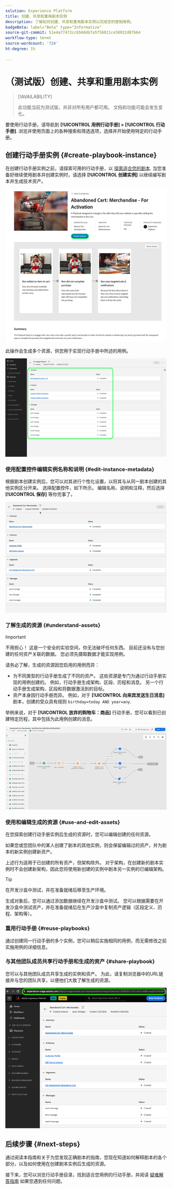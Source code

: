 ```yaml
---
solution: Experience Platform
title: 创建、共享和重用剧本实例
description: 了解如何创建、共享和重用剧本实例以完成您的营销用例。
badgeBeta: label="Beta" type="Informative"
source-git-commit: 51e4a77472ccb560dbfa5f56011ce50932d87b64
workflow-type: tm+mt
source-wordcount: '724'
ht-degree: 1%

---
```



# （测试版）创建、共享和重用剧本实例

>[!AVAILABILITY]
>
>此功能当前为测试版，并非对所有用户都可用。 文档和功能可能会发生变化。

要使用行动手册，请导航到 **[!UICONTROL 用例行动手册] > [!UICONTROL 行动手册]**. 浏览并使用页面上的各种搜索和筛选选项，选择并开始使用特定的行动手册。

## 创建行动手册实例 {#create-playbook-instance}

在创建行动手册实例之前，请探索可用的行动手册，以 [探索适合您的剧本](/help/use-case-playbooks/playbooks/discover.md). 当您准备好继续使用剧本并创建实例时，请选择 **[!UICONTROL 创建实例]** 以继续编写剧本并生成技术资产。

![创建剧本实例。](/help/use-case-playbooks/assets/playbooks/ui-guide/create-playbook-instance.png)

此操作会生成多个资源，供您用于实现行动手册中所述的用例。

![启用后生成的资产的剧本视图。](/help/use-case-playbooks/assets/playbooks/ui-guide/play-view.png)

### 使用配置控件编辑实例名称和说明 {#edit-instance-metadata}

根据剧本创建实例后，您可以对其进行个性化设置，以将其与从同一剧本创建的其他实例区分开来。 选择配置控件，如下所示。 编辑名称、说明和注释，然后选择 **[!UICONTROL 保存]** 等你完事了。

![编辑实例的名称和描述。](/help/use-case-playbooks/assets/playbooks/ui-guide/playbook-settings.gif)

### 了解生成的资源 {#understand-assets}

>[!IMPORTANT]
>
>不用担心！ 这是一个安全的实验空间，你无法破坏任何东西。 目前还没有与您创建的任何资产关联的数据。 您必须先摄取数据才能实现用例。

请务必了解，生成的资源因您启用的用例而异：

* 为不同类型的行动手册生成了不同的资产。 这些资源是专门为通过行动手册实现的用例创建的。 例如，行动手册生成架构、区段、历程和消息。 另一个行动手册生成架构、区段和将数据激活到的目标。
* 资产本身因行动手册而异。 例如，对于 **[!UICONTROL 向来宾发送生日消息]** 剧本，创建的受众具有规则 `birthday=today AND year=any`.

举例来说，对于 **[!UICONTROL 放弃的购物车：商品]** 行动手册，您可以看到已创建特定历程，其中包括为此用例创建的消息。

![根据用例剧本创建的历程。](/help/use-case-playbooks/assets/playbooks/ui-guide/journey-preview.png)

### 使用和编辑生成的资源 {#use-and-edit-assets}

在您探索创建行动手册实例后生成的资源时，您可以编辑创建的任何资源。

如果您或您团队中的某人创建了剧本的其他实例，则会保留编辑过的资产，并为剧本的新实例创建新资产。

上述行为适用于已创建的所有资产，但架构除外。 对于架构，在创建新的剧本实例时不会创建新架构，因此您将使用新创建的实例中剧本另一实例的已编辑架构。

>[!TIP]
>
>在开发沙盒中测试，并在准备就绪后移至生产环境。
>
>生成对象后，您可以通过添加数据继续在开发沙盒中测试。 您可以根据需要在开发沙盒中测试资产，并在准备就绪后在生产沙盒中复制资产逻辑（区段定义、历程、架构等）。

### 重用行动手册 {#reuse-playbooks}

通过创建同一行动手册的多个实例，您可以稍后实施相同的用例，而无需修改之前实施用例的详细信息。

### 与其他团队成员共享行动手册和生成的资产 {#share-playbook}

您可以与其他团队成员共享生成的实例和资产。 为此，请复制浏览器中的URL链接并与您的团队共享，以便他们大致了解生成的资源。

![用例剧本视图中突出显示的URL。](/help/use-case-playbooks/assets/playbooks/ui-guide/playbook-url.png)

## 后续步骤 {#next-steps}

通过阅读本指南和关于为您发现正确剧本的指南，您现在知道如何解释剧本的各个部分，以及如何使用在创建剧本实例后生成的资源。

接下来，您可以浏览行动手册目录，找到适合您用例的行动手册，并阅读 [疑难解答指南](/help/use-case-playbooks/playbooks/troubleshooting.md) 如果您遇到任何问题。